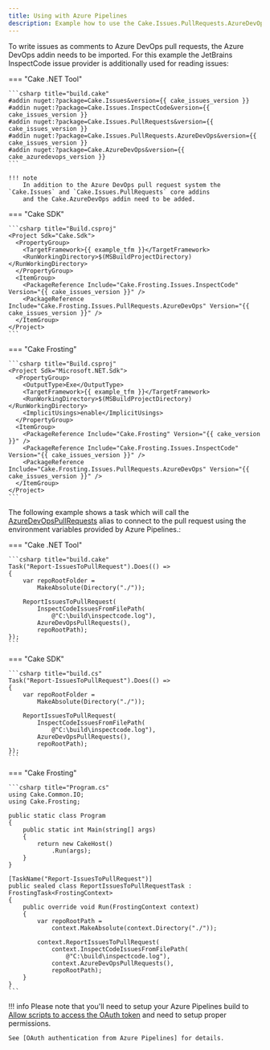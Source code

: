 ```yaml
---
title: Using with Azure Pipelines
description: Example how to use the Cake.Issues.PullRequests.AzureDevOps addin from an Azure Pipelines build.
---
```


To write issues as comments to Azure DevOps pull requests, the Azure DevOps addin needs to be imported.
For this example the JetBrains InspectCode issue provider is additionally used for reading issues:

=== "Cake .NET Tool"

    ```csharp title="build.cake"
    #addin nuget:?package=Cake.Issues&version={{ cake_issues_version }}
    #addin nuget:?package=Cake.Issues.InspectCode&version={{ cake_issues_version }}
    #addin nuget:?package=Cake.Issues.PullRequests&version={{ cake_issues_version }}
    #addin nuget:?package=Cake.Issues.PullRequests.AzureDevOps&version={{ cake_issues_version }}
    #addin nuget:?package=Cake.AzureDevOps&version={{ cake_azuredevops_version }}
    ```

    !!! note
        In addition to the Azure DevOps pull request system the `Cake.Issues` and `Cake.Issues.PullRequests` core addins
        and the Cake.AzureDevOps addin need to be added.

=== "Cake SDK"

    ```csharp title="Build.csproj"
    <Project Sdk="Cake.Sdk">
      <PropertyGroup>
        <TargetFramework>{{ example_tfm }}</TargetFramework>
        <RunWorkingDirectory>$(MSBuildProjectDirectory)</RunWorkingDirectory>
      </PropertyGroup>
      <ItemGroup>
        <PackageReference Include="Cake.Frosting.Issues.InspectCode" Version="{{ cake_issues_version }}" />
        <PackageReference Include="Cake.Frosting.Issues.PullRequests.AzureDevOps" Version="{{ cake_issues_version }}" />
      </ItemGroup>
    </Project>
    ```

=== "Cake Frosting"

    ```csharp title="Build.csproj"
    <Project Sdk="Microsoft.NET.Sdk">
      <PropertyGroup>
        <OutputType>Exe</OutputType>
        <TargetFramework>{{ example_tfm }}</TargetFramework>
        <RunWorkingDirectory>$(MSBuildProjectDirectory)</RunWorkingDirectory>
        <ImplicitUsings>enable</ImplicitUsings>
      </PropertyGroup>
      <ItemGroup>
        <PackageReference Include="Cake.Frosting" Version="{{ cake_version }}" />
        <PackageReference Include="Cake.Frosting.Issues.InspectCode" Version="{{ cake_issues_version }}" />
        <PackageReference Include="Cake.Frosting.Issues.PullRequests.AzureDevOps" Version="{{ cake_issues_version }}" />
      </ItemGroup>
    </Project>
    ```

The following example shows a task which will call the [AzureDevOpsPullRequests](https://cakebuild.net/api/Cake.Issues.PullRequests.AzureDevOps/AzureDevOpsPullRequestSystemAliases/)
alias to connect to the pull request using the environment variables provided by Azure Pipelines.:

=== "Cake .NET Tool"

    ```csharp title="build.cake"
    Task("Report-IssuesToPullRequest").Does(() =>
    {
        var repoRootFolder =
            MakeAbsolute(Directory("./"));

        ReportIssuesToPullRequest(
            InspectCodeIssuesFromFilePath(
                @"C:\build\inspectcode.log"),
            AzureDevOpsPullRequests(),
            repoRootPath);
    });
    ```

=== "Cake SDK"

    ```csharp title="build.cs"
    Task("Report-IssuesToPullRequest").Does(() =>
    {
        var repoRootFolder =
            MakeAbsolute(Directory("./"));

        ReportIssuesToPullRequest(
            InspectCodeIssuesFromFilePath(
                @"C:\build\inspectcode.log"),
            AzureDevOpsPullRequests(),
            repoRootPath);
    });
    ```

=== "Cake Frosting"

    ```csharp title="Program.cs"
    using Cake.Common.IO;
    using Cake.Frosting;

    public static class Program
    {
        public static int Main(string[] args)
        {
            return new CakeHost()
                .Run(args);
        }
    }

    [TaskName("Report-IssuesToPullRequest")]
    public sealed class ReportIssuesToPullRequestTask : FrostingTask<FrostingContext>
    {
        public override void Run(FrostingContext context)
        {
            var repoRootPath =
                context.MakeAbsolute(context.Directory("./"));

            context.ReportIssuesToPullRequest(
                context.InspectCodeIssuesFromFilePath(
                    @"C:\build\inspectcode.log"),
                context.AzureDevOpsPullRequests(),
                repoRootPath);
        }
    }
    ```

!!! info
    Please note that you'll need to setup your Azure Pipelines build to
    [Allow scripts to access the OAuth token](https://docs.microsoft.com/en-us/azure/devops/pipelines/build/options#allow-scripts-to-access-the-oauth-token)
    and need to setup proper permissions.

    See [OAuth authentication from Azure Pipelines] for details.

[OAuth authentication from Azure Pipelines]: ../setup.md#oauth-authentication-from-azure-pipelines
